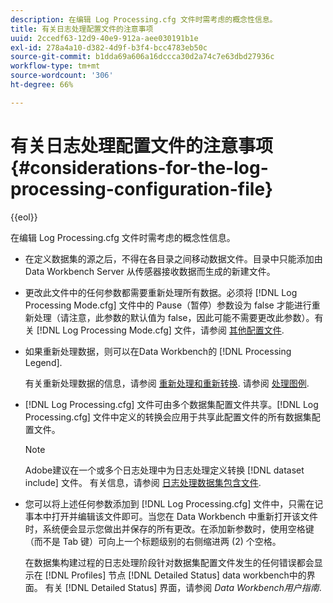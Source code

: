 ```yaml
---
description: 在编辑 Log Processing.cfg 文件时需考虑的概念性信息。
title: 有关日志处理配置文件的注意事项
uuid: 2ccedf63-12d9-40e9-912a-aee030191b1e
exl-id: 278a4a10-d382-4d9f-b3f4-bcc4783eb50c
source-git-commit: b1dda69a606a16dccca30d2a74c7e63dbd27936c
workflow-type: tm+mt
source-wordcount: '306'
ht-degree: 66%

---
```


# 有关日志处理配置文件的注意事项{#considerations-for-the-log-processing-configuration-file}

{{eol}}

在编辑 Log Processing.cfg 文件时需考虑的概念性信息。

* 在定义数据集的源之后，不得在各目录之间移动数据文件。目录中只能添加由 Data Workbench Server 从传感器接收数据而生成的新建文件。
* 更改此文件中的任何参数都需要重新处理所有数据。必须将 [!DNL Log Processing Mode.cfg] 文件中的 Pause（暂停）参数设为 false 才能进行重新处理（请注意，此参数的默认值为 false，因此可能不需要更改此参数）。有关 [!DNL Log Processing Mode.cfg] 文件，请参阅 [其他配置文件](../../../home/c-dataset-const-proc/c-add-config-files/c-add-config-files.md#concept-1afef4f88f1e467ab4326875fd1d3004).

* 如果重新处理数据，则可以在Data Workbench的 [!DNL Processing Legend].

   有关重新处理数据的信息，请参阅 [重新处理和重新转换](../../../home/c-dataset-const-proc/c-reproc-retrans/c-unst-reproc-retrans.md). 请参阅 [处理图例](../../../home/c-get-started/c-admin-intrf/c-pro-lgd.md#concept-233e27c9c84c426f8c178a27cc7ff828).

* [!DNL Log Processing.cfg] 文件可由多个数据集配置文件共享。[!DNL Log Processing.cfg] 文件中定义的转换会应用于共享此配置文件的所有数据集配置文件。

   >[!NOTE]
   >
   >Adobe建议在一个或多个日志处理中为日志处理定义转换 [!DNL dataset include] 文件。 有关信息，请参阅 [日志处理数据集包含文件](../../../home/c-dataset-const-proc/c-dataset-inc-files/c-types-dataset-inc-files/c-log-proc-dataset-inc-files/c-log-proc-dataset-inc-files.md#concept-999475a22519432e98844622ca95b6ab).

* 您可以将上述任何参数添加到 [!DNL Log Processing.cfg] 文件中，只需在记事本中打开并编辑该文件即可。当您在 Data Workbench 中重新打开该文件时，系统便会显示您做出并保存的所有更改。在添加新参数时，使用空格键（而不是 Tab 键）可向上一个标题级别的右侧缩进两 (2) 个空格。

   在数据集构建过程的日志处理阶段针对数据集配置文件发生的任何错误都会显示在 [!DNL Profiles] 节点 [!DNL Detailed Status] data workbench中的界面。 有关 [!DNL Detailed Status] 界面，请参阅 *Data Workbench用户指南*.
